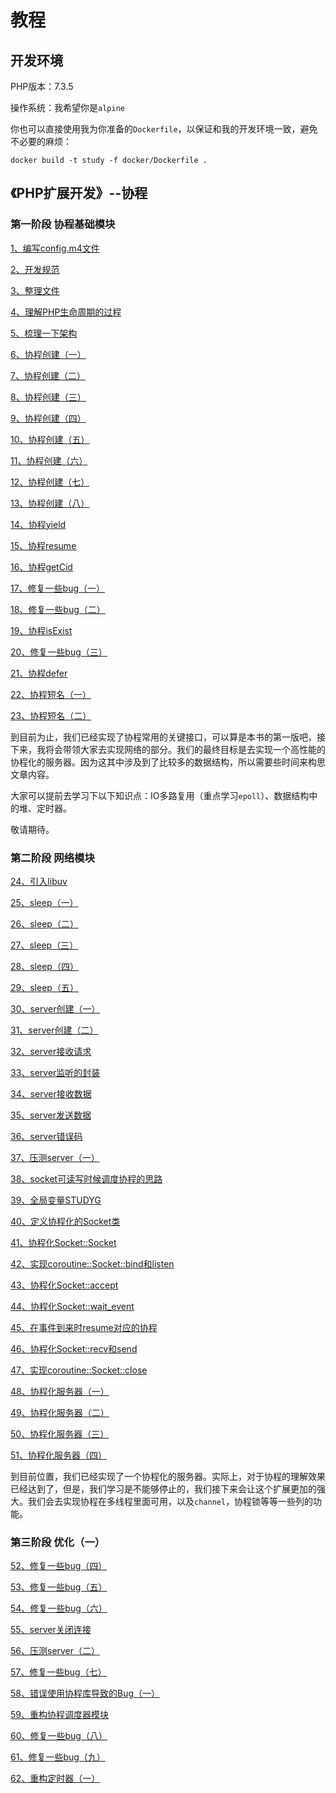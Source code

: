 # 教程

## 开发环境

PHP版本：7.3.5

操作系统：我希望你是`alpine`

你也可以直接使用我为你准备的`Dockerfile`，以保证和我的开发环境一致，避免不必要的麻烦：

```shell
docker build -t study -f docker/Dockerfile .
```

## 《PHP扩展开发》--协程

### 第一阶段 协程基础模块

[1、编写config.m4文件](./docs/《PHP扩展开发》-协程-编写config-m4文件.md)

[2、开发规范](./docs/《PHP扩展开发》-协程-开发规范.md)

[3、整理文件](./docs/《PHP扩展开发》-协程-整理文件.md)

[4、理解PHP生命周期的过程](./docs/《PHP扩展开发》-协程-理解PHP生命周期的过程.md)

[5、梳理一下架构](./docs/《PHP扩展开发》-协程-梳理一下架构.md)

[6、协程创建（一）](./docs/《PHP扩展开发》-协程-协程创建（一）.md)

[7、协程创建（二）](./docs/《PHP扩展开发》-协程-协程创建（二）.md)

[8、协程创建（三）](./docs/《PHP扩展开发》-协程-协程创建（三）.md)

[9、协程创建（四）](./docs/《PHP扩展开发》-协程-协程创建（四）.md)

[10、协程创建（五）](./docs/《PHP扩展开发》-协程-协程创建（五）.md)

[11、协程创建（六）](./docs/《PHP扩展开发》-协程-协程创建（六）.md)

[12、协程创建（七）](./docs/《PHP扩展开发》-协程-协程创建（七）.md)

[13、协程创建（八）](./docs/《PHP扩展开发》-协程-协程创建（八）.md)

[14、协程yield](./docs/《PHP扩展开发》-协程-协程yield.md)

[15、协程resume](./docs/《PHP扩展开发》-协程-协程resume.md)

[16、协程getCid](./docs/《PHP扩展开发》-协程-协程getCid.md)

[17、修复一些bug（一）](./docs/《PHP扩展开发》-协程-修复一些bug（一）.md)

[18、修复一些bug（二）](./docs/《PHP扩展开发》-协程-修复一些bug（二）.md)

[19、协程isExist](./docs/《PHP扩展开发》-协程-协程isExist.md)

[20、修复一些bug（三）](./docs/《PHP扩展开发》-协程-修复一些bug（三）.md)

[21、协程defer](./docs/《PHP扩展开发》-协程-协程defer.md)

[22、协程短名（一）](./docs/《PHP扩展开发》-协程-协程短名（一）.md)

[23、协程短名（二）](./docs/《PHP扩展开发》-协程-协程短名（二）.md)

到目前为止，我们已经实现了协程常用的关键接口，可以算是本书的第一版吧，接下来，我将会带领大家去实现网络的部分。我们的最终目标是去实现一个高性能的协程化的服务器。因为这其中涉及到了比较多的数据结构，所以需要些时间来构思文章内容。

大家可以提前去学习下以下知识点：IO多路复用（重点学习`epoll`）、数据结构中的堆、定时器。

敬请期待。

### 第二阶段 网络模块

[24、引入libuv](./docs/《PHP扩展开发》-协程-引入libuv.md)

[25、sleep（一）](./docs/《PHP扩展开发》-协程-sleep（一）.md)

[26、sleep（二）](./docs/《PHP扩展开发》-协程-sleep（二）.md)

[27、sleep（三）](./docs/《PHP扩展开发》-协程-sleep（三）.md)

[28、sleep（四）](./docs/《PHP扩展开发》-协程-sleep（四）.md)

[29、sleep（五）](./docs/《PHP扩展开发》-协程-sleep（五）.md)

[30、server创建（一）](./docs/《PHP扩展开发》-协程-server创建（一）.md)

[31、server创建（二）](./docs/《PHP扩展开发》-协程-server创建（二）.md)

[32、server接收请求](./docs/《PHP扩展开发》-协程-server接收请求.md)

[33、server监听的封装](./docs/《PHP扩展开发》-协程-server监听的封装.md)

[34、server接收数据](./docs/《PHP扩展开发》-协程-server接收数据.md)

[35、server发送数据](./docs/《PHP扩展开发》-协程-server发送数据.md)

[36、server错误码](./docs/《PHP扩展开发》-协程-server错误码.md)

[37、压测server（一）](./docs/《PHP扩展开发》-协程-压测server（一）.md)

[38、socket可读写时候调度协程的思路](./docs/《PHP扩展开发》-协程-socket可读写时候调度协程的思路.md)

[39、全局变量STUDYG](./docs/《PHP扩展开发》-协程-全局变量STUDYG.md)

[40、定义协程化的Socket类](./docs/《PHP扩展开发》-协程-定义协程化的Socket类.md)

[41、协程化Socket::Socket](./docs/《PHP扩展开发》-协程-协程化Socket::Socket.md)

[42、实现coroutine::Socket::bind和listen](./docs/《PHP扩展开发》-协程-实现coroutine::Socket::bind和listen.md)

[43、协程化Socket::accept](./docs/《PHP扩展开发》-协程-协程化Socket::accept.md)

[44、协程化Socket::wait_event](./docs/《PHP扩展开发》-协程-协程化Socket::wait_event.md)

[45、在事件到来时resume对应的协程](./docs/《PHP扩展开发》-协程-在事件到来时resume对应的协程.md)

[46、协程化Socket::recv和send](./docs/《PHP扩展开发》-协程-协程化Socket::recv和send.md)

[47、实现coroutine::Socket::close](./docs/《PHP扩展开发》-协程-实现coroutine::Socket::close.md)

[48、协程化服务器（一）](./docs/《PHP扩展开发》-协程-协程化服务器（一）.md)

[49、协程化服务器（二）](./docs/《PHP扩展开发》-协程-协程化服务器（二）.md)

[50、协程化服务器（三）](./docs/《PHP扩展开发》-协程-协程化服务器（三）.md)

[51、协程化服务器（四）](./docs/《PHP扩展开发》-协程-协程化服务器（四）.md)

到目前位置，我们已经实现了一个协程化的服务器。实际上，对于协程的理解效果已经达到了，但是，我们学习是不能够停止的，我们接下来会让这个扩展更加的强大。我们会去实现协程在多线程里面可用，以及`channel`，协程锁等等一些列的功能。

### 第三阶段 优化（一）

[52、修复一些bug（四）](./docs/《PHP扩展开发》-协程-修复一些bug（四）.md)

[53、修复一些bug（五）](./docs/《PHP扩展开发》-协程-修复一些bug（五）.md)

[54、修复一些bug（六）](./docs/《PHP扩展开发》-协程-修复一些bug（六）.md)

[55、server关闭连接](./docs/《PHP扩展开发》-协程-server关闭连接.md)

[56、压测server（二）](./docs/《PHP扩展开发》-协程-压测server（二）.md)

[57、修复一些bug（七）](./docs/《PHP扩展开发》-协程-修复一些bug（七）.md)

[58、错误使用协程库导致的Bug（一）](./docs/《PHP扩展开发》-协程-错误使用协程库导致的Bug（一）.md)

[59、重构协程调度器模块](./docs/《PHP扩展开发》-协程-重构协程调度器模块.md)

[60、修复一些bug（八）](./docs/《PHP扩展开发》-协程-修复一些bug（八）.md)

[61、修复一些bug（九）](./docs/《PHP扩展开发》-协程-修复一些bug（九）.md)

[62、重构定时器（一）](./docs/《PHP扩展开发》-协程-重构定时器（一）.md)
